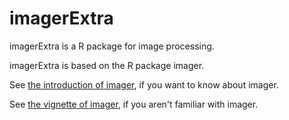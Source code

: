# imagerExtra
imagerExtra is a R package for image processing.


imagerExtra is based on the R package imager.


See [the introduction of imager](http://dahtah.github.io/imager/), if you want to know about imager.


See [the vignette of imager](https://CRAN.R-project.org/package=imager/vignettes/gettingstarted.html), if you aren't familiar with imager.
